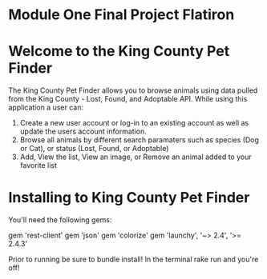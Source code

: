 # Module One Final Project Flatiron 

# Welcome to the King County Pet Finder

The King County Pet Finder allows you to browse animals using data pulled from the King County - Lost, Found, and Adoptable API. While using this application a user can:

1. Create a new user account or log-in to an existing account as well as update the users account information. 
2. Browse all animals by different search paramaters such as species (Dog or Cat), or status (Lost, Found, or Adoptable)
3. Add, View the list, View an image, or Remove an animal added to your favorite list 


# Installing to King County Pet Finder 
You'll need the following gems:

gem 'rest-client'
gem 'json'
gem 'colorize'
gem 'launchy', '~> 2.4', '>= 2.4.3'

Prior to running be sure to bundle install! 
In the terminal rake run and you're off! 
